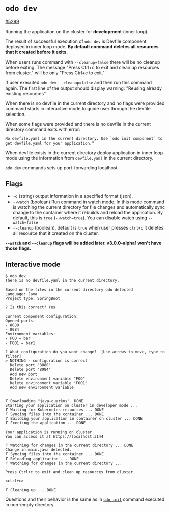 # `odo dev`

[#5299](https://github.com/redhat-developer/odo/issues/5298)

Running the application on the cluster for **development** (inner loop)

The result of successful execution of `odo dev` is Devfile component deployed in inner loop mode.
**By default command deletes all resources that it created before it exits.**

When users runs command with `--cleanup=false` there will be no cleanup before exiting. The message "Press Ctrl+c to exit and clean up resources from cluster." will be only "Press Ctrl+c to exit."

If user executed `odo dev --cleanup=false` and then run this command again. The first line of the output should display warning: "Reusing already existing resources".

When there is no devfile in the current directory and no flags were provided command starts in interactive mode to guide user through the devfile selection.

When some flags were provided and there is no devfile in the current directory command exits with error:
```
No devfile.yaml in the current directory. Use `odo init component` to get devfile.yaml for your application."
```

When devfile exists in the current directory deploy application in inner loop mode using the information from `devfile.yaml` in the current directory.


`odo dev` commands sets up port-forwarding 
localhost.



## Flags

- `-o` (string) output information in a specified format (json).
- `--watch` (boolean) Run command in watch mode. In this mode command is watching the current directory for file changes and automatically sync change to the container where it rebuilds and reload the application.
  By default, this is `true` (`--watch=true`). You can disable watch using `--watch=false`
- `--cleanup` (boolean). default is `true` when user presses `ctrl+c` it deletes all resource that it created on the cluster.

**`--watch` and `--cleanup` flags will be added later. v3.0.0-alpha1 won't have those flags.**


## Interactive mode
```
$ odo dev
There is no devfile.yaml in the current directory.

Based on the files in the current directory odo detected
Language: Java
Project type: SpringBoot

? Is this correct? Yes

Current component configuration:
Opened ports:
- 8080
- 8084
Environment variables:
- FOO = bar
- FOO1 = bar1

? What configuration do you want change?  [Use arrows to move, type to filter]
> NOTHING - configuration is correct
  Delete port "8080"
  Delete port "8084"
  Add new port
  Delete environment variable "FOO"
  Delete environment variable "FOO1"
  Add new environment variable


⠏ Downloading "java-quarkus". DONE
Starting your application on cluster in developer mode ...
⠏ Waiting for Kubernetes resources ... DONE
⠏ Syncing files into the container ... DONE
⠏ Building your application in container on cluster ... DONE
⠏ Execting the application ... DONE

Your application is running on cluster.
You can access it at https://localhost:3144

⠏ Watching for changes in the current directory ... DONE
Change in main.java detected.
⠏ Syncing files into the container ... DONE
⠏ Reloading application ... DONE
⠏ Watching for changes in the current directory ...

Press Ctrl+c to exit and clean up resources from cluster.

<ctrl+c>

⠏ Cleaning up ... DONE
```

Questions and their behavior is the same as in [`odo init`](odo-init.md) command executed in non-empty directory.
